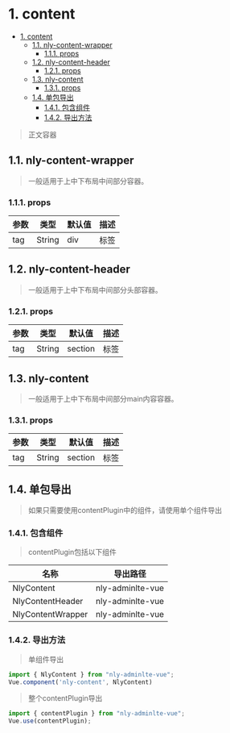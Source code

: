 # 1. content
<!-- TOC -->

- [1. content](#1-content)
    - [1.1. nly-content-wrapper](#11-nly-content-wrapper)
        - [1.1.1. props](#111-props)
    - [1.2. nly-content-header](#12-nly-content-header)
        - [1.2.1. props](#121-props)
    - [1.3. nly-content](#13-nly-content)
        - [1.3.1. props](#131-props)
    - [1.4. 单包导出](#14-单包导出)
        - [1.4.1. 包含组件](#141-包含组件)
        - [1.4.2. 导出方法](#142-导出方法)

<!-- /TOC -->
> 正文容器

## 1.1. nly-content-wrapper

> 一般适用于上中下布局中间部分容器。

### 1.1.1. props

参数 | 类型 |  默认值 | 描述
-|-|-|-
tag | String | div | 标签

## 1.2. nly-content-header

> 一般适用于上中下布局中间部分头部容器。

### 1.2.1. props

参数 | 类型 |  默认值 | 描述
-|-|-|-
tag | String | section | 标签

## 1.3. nly-content

> 一般适用于上中下布局中间部分main内容容器。

### 1.3.1. props

参数 | 类型 |  默认值 | 描述
-|-|-|-
tag | String | section | 标签

## 1.4. 单包导出

> 如果只需要使用contentPlugin中的组件，请使用单个组件导出

### 1.4.1. 包含组件

> contentPlugin包括以下组件

名称 | 导出路径
-|-
NlyContent | nly-adminlte-vue
NlyContentHeader | nly-adminlte-vue
NlyContentWrapper | nly-adminlte-vue

### 1.4.2. 导出方法

> 单组件导出

```js
import { NlyContent } from "nly-adminlte-vue";
Vue.component('nly-content', NlyContent)
```

> 整个contentPlugin导出

```js
import { contentPlugin } from "nly-adminlte-vue";
Vue.use(contentPlugin);
```